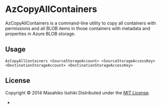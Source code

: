 # AzCopyAllContainers

AzCopyAllContainers is a command-line utility to copy all containers with permissions and all BLOB items in those containers with metadata and properties in Azure BLOB storage.

## Usage

```console
AzCopyAllContainers <SourceStorageAccount> <SourceStorageAccessKey> <DestinationStorageAccount> <DestinationStorageAccessKey>
```
## License
Copyright &copy; 2014 Masahiko Isshiki
Distributed under the [MIT License][mit].

* [MIT]: http://www.opensource.org/licenses/mit-license.php
